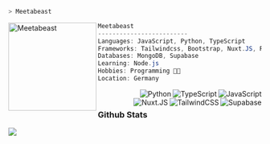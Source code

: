 ```zsh
> Meetabeast
```

<img align="left" src="https://avatars.githubusercontent.com/u/84871625?v=4" alt="Meetabeast" width="175" />

```csharp
Meetabeast
-------------------------
Languages: JavaScript, Python, TypeScript
Frameworks: Tailwindcss, Bootstrap, Nuxt.JS, React.JS
Databases: MongoDB, Supabase
Learning: Node.js
Hobbies: Programming 👩‍💻
Location: Germany
```
<img src="https://img.shields.io/badge/javascript-%23323330.svg?style=for-the-badge&logo=javascript&logoColor=%23F7DF1E" align="right" alt="JavaScript">
<img src="https://img.shields.io/badge/typescript-%23007ACC.svg?style=for-the-badge&logo=typescript&logoColor=white" align="right" alt="TypeScript">
<img src="https://img.shields.io/badge/python-3670A0?style=for-the-badge&logo=python&logoColor=ffdd54" align="right" alt="Python">
<img src="https://img.shields.io/badge/Supabase-3ECF8E?style=for-the-badge&logo=supabase&logoColor=white" align="right" alt="Supabase">
<img src="https://img.shields.io/badge/tailwindcss-%2338B2AC.svg?style=for-the-badge&logo=tailwind-css&logoColor=white" align="right" alt="TailwindCSS">
<img src="https://img.shields.io/badge/Nuxt-002E3B?style=for-the-badge&logo=nuxtdotjs&logoColor=#00DC82" align="right" alt="Nuxt.JS">


<br>
<h3>Github Stats</h3>
<div><img src="https://github-readme-stats.vercel.app/api?username=Meetabeast&show_icons=true&count_private=true&hide_border=true&theme=dark&card_width=1200" align="center" /></div>

